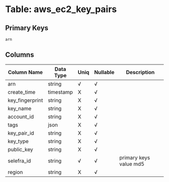 # Table: aws_ec2_key_pairs

## Primary Keys 

```
arn
```


## Columns 

|  Column Name   |  Data Type  | Uniq | Nullable | Description | 
|  ----  | ----  | ----  | ----  | ---- | 
| arn | string | √ | √ |  | 
| create_time | timestamp | X | √ |  | 
| key_fingerprint | string | X | √ |  | 
| key_name | string | X | √ |  | 
| account_id | string | X | √ |  | 
| tags | json | X | √ |  | 
| key_pair_id | string | X | √ |  | 
| key_type | string | X | √ |  | 
| public_key | string | X | √ |  | 
| selefra_id | string | √ | √ | primary keys value md5 | 
| region | string | X | √ |  | 


